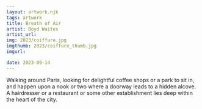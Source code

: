 ```yaml
---
layout: artwork.njk
tags: artwork
title: Breath of Air
artist: Boyd Waites
artist_url: 
img: 2023/coiffure.jpg
imgthumb: 2023/coiffure_thumb.jpg
imgurl:

date: 2023-09-14
---
```


Walking around Paris, looking for delightful coffee shops or a park to sit in, and happen upon a nook or two where a doorway leads to a hidden alcove. 
A hairdresser or a restaurant or some other establishment lies deep within the heart of the city.
